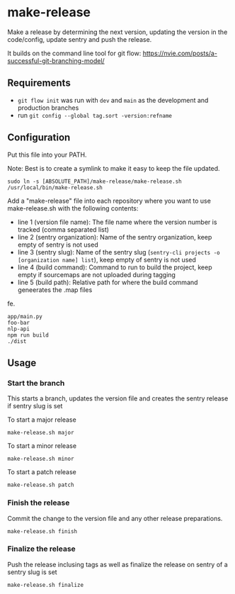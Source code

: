 # make-release

Make a release by determining the next version, updating the version in the code/config, update sentry and push the release.

It builds on the command line tool for git flow:
https://nvie.com/posts/a-successful-git-branching-model/

## Requirements

* `git flow init` was run with `dev` and `main` as the development and production branches
* run `git config --global tag.sort -version:refname`

## Configuration

Put this file into your PATH.

Note: Best is to create a symlink to make it easy to keep the file updated.

```
sudo ln -s [ABSOLUTE_PATH]/make-release/make-release.sh /usr/local/bin/make-release.sh
```

Add a "make-release" file into each repository where you want to use make-release.sh with the following contents:

* line 1 (version file name): The file name where the version number is tracked (comma separated list)
* line 2 (sentry organization): Name of the sentry organization, keep empty of sentry is not used
* line 3 (sentry slug): Name of the sentry slug (`sentry-cli projects -o [organization name] list`), keep empty of sentry is not used
* line 4 (build command): Command to run to build the project, keep empty if sourcemaps are not uploaded during tagging
* line 5 (build path): Relative path for where the build command geneerates the .map files

fe.

```
app/main.py
foo-bar
nlp-api
npm run build
./dist
```

## Usage

### Start the branch

This starts a branch, updates the version file and creates the sentry release if sentry slug is set

To start a major release

```
make-release.sh major
```

To start a minor release

```
make-release.sh minor
```

To start a patch release

```
make-release.sh patch
```

### Finish the release

Commit the change to the version file and any other release preparations.

```
make-release.sh finish
```

### Finalize the release

Push the release inclusing tags as well as finalize the release on sentry of a sentry slug is set

```
make-release.sh finalize
```
